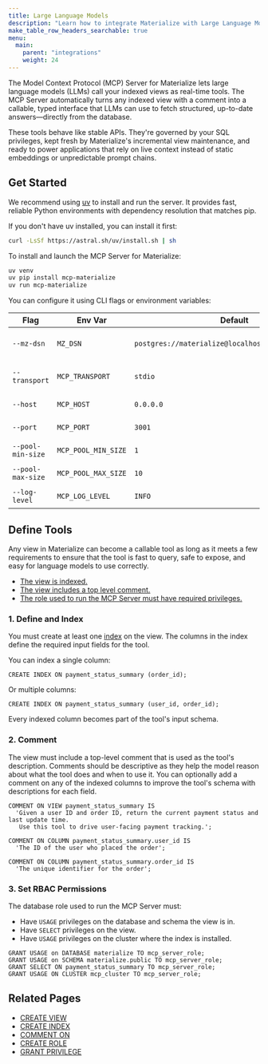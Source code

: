 ```yaml
---
title: Large Language Models
description: "Learn how to integrate Materialize with Large Language Models (LLMs) using MCP"
make_table_row_headers_searchable: true
menu:
  main:
    parent: "integrations"
    weight: 24
---
```


The Model Context Protocol (MCP) Server for Materialize lets large language models (LLMs) call your indexed views as real-time tools.
The MCP Server automatically turns any indexed view with a comment into a callable, typed interface that LLMs can use to fetch structured, up-to-date answers—directly from the database.

These tools behave like stable APIs.
They're governed by your SQL privileges, kept fresh by Materialize's incremental view maintenance, and ready to power applications that rely on live context instead of static embeddings or unpredictable prompt chains.

## Get Started

We recommend using [uv](https://docs.astral.sh/uv/) to install and run the server.
It provides fast, reliable Python environments with dependency resolution that matches pip.

If you don't have uv installed, you can install it first:

```bash
curl -LsSf https://astral.sh/uv/install.sh | sh
```

To install and launch the MCP Server for Materialize:

```bash
uv venv
uv pip install mcp-materialize
uv run mcp-materialize
```

You can configure it using CLI flags or environment variables:

| Flag              | Env Var             | Default                                               | Description                           |
| ----------------- | ------------------- | ----------------------------------------------------- | ------------------------------------- |
| `--mz-dsn`        | `MZ_DSN`            | `postgres://materialize@localhost:6875/materialize`   | Materialize connection string         |
| `--transport`     | `MCP_TRANSPORT`     | `stdio`                                               | Communication mode (`stdio` or `sse`) |
| `--host`          | `MCP_HOST`          | `0.0.0.0`                                             | Host for `sse` mode                   |
| `--port`          | `MCP_PORT`          | `3001`                                                | Port for `sse` mode                   |
| `--pool-min-size` | `MCP_POOL_MIN_SIZE` | `1`                                                   | Minimum DB pool size                  |
| `--pool-max-size` | `MCP_POOL_MAX_SIZE` | `10`                                                  | Maximum DB pool size                  |
| `--log-level`     | `MCP_LOG_LEVEL`     | `INFO`                                                | Logging verbosity                     |



## Define Tools

Any view in Materialize can become a callable tool as long as it meets a few requirements to ensure that the tool is fast to query, safe to expose, and easy for language models to use correctly.

- [The view is indexed.](#1-define-and-index)
- [The view includes a top level comment.](#2-comment)
- [The role used to run the MCP Server must have required privileges.](#3-set-rbac-permissions)

### 1. Define and Index

You must create at least one [index](/concepts/indexes/) on the view. The columns in the index define the required input fields for the tool.

You can index a single column:

```mzsql
CREATE INDEX ON payment_status_summary (order_id);
```

Or multiple columns:

```mzsql
CREATE INDEX ON payment_status_summary (user_id, order_id);
```

Every indexed column becomes part of the tool's input schema.

### 2. Comment

The view must include a top-level comment that is used as the tool's description.
Comments should be descriptive as they help the model reason about what the tool does and when to use it.
You can optionally add a comment on any of the indexed columns to improve the tool's schema with descriptions for each field.

```mzsql
COMMENT ON VIEW payment_status_summary IS
  'Given a user ID and order ID, return the current payment status and last update time.
   Use this tool to drive user-facing payment tracking.';

COMMENT ON COLUMN payment_status_summary.user_id IS
  'The ID of the user who placed the order';

COMMENT ON COLUMN payment_status_summary.order_id IS
  'The unique identifier for the order';
```

### 3. Set RBAC Permissions

The database role used to run the MCP Server must:

* Have `USAGE` privileges on the database and schema the view is in.
* Have `SELECT` privileges on the view.
* Have `USAGE` privileges on the cluster where the index is installed.

```mzsql
GRANT USAGE on DATABASE materialize TO mcp_server_role;
GRANT USAGE on SCHEMA materialize.public TO mcp_server_role;
GRANT SELECT ON payment_status_summary TO mcp_server_role;
GRANT USAGE ON CLUSTER mcp_cluster TO mcp_server_role;
```

## Related Pages

* [CREATE VIEW](/sql/create-view)
* [CREATE INDEX](/sql/create-index)
* [COMMENT ON](/sql/comment-on)
* [CREATE ROLE](/sql/create-role)
* [GRANT PRIVILEGE](/sql/grant-privilege)
